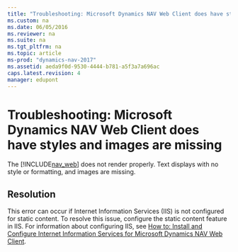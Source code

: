 ```yaml
---
title: "Troubleshooting: Microsoft Dynamics NAV Web Client does have styles and images are missing"
ms.custom: na
ms.date: 06/05/2016
ms.reviewer: na
ms.suite: na
ms.tgt_pltfrm: na
ms.topic: article
ms-prod: "dynamics-nav-2017"
ms.assetid: aeda9f0d-9530-4444-b781-a5f3a7a696ac
caps.latest.revision: 4
manager: edupont
---
```

# Troubleshooting: Microsoft Dynamics NAV Web Client does have styles and images are missing
The [!INCLUDE[nav_web](includes/nav_web_md.md)] does not render properly. Text displays with no style or formatting, and images are missing.  
  
## Resolution  
 This error can occur if Internet Information Services \(IIS\) is not configured for static content. To resolve this issue, configure the static content feature in IIS. For information about configuring IIS, see [How to: Install and Configure Internet Information Services for Microsoft Dynamics NAV Web Client](How%20to:%20Install%20and%20Configure%20Internet%20Information%20Services%20for%20Microsoft%20Dynamics%20NAV%20Web%20Client.md).